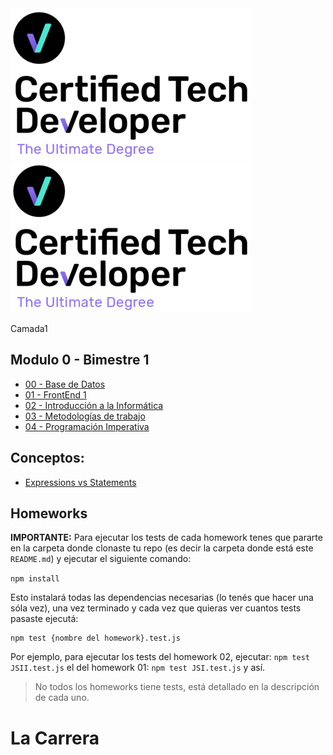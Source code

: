 <img  src='./logo.png'>

<img  src='./logo.png'>

 Camada1 
## Modulo 0 - Bimestre 1 

* [00 - Base de Datos](./00-PrimerosPasos)
* [01 - FrontEnd 1](./01-Git)
* [02 - Introducción a la Informática](./02-JS-I)
* [03 - Metodologías de trabajo](./03-JS-II)
* [04 - Programación Imperativa](./04-JS-III)

## Conceptos:

* [Expressions vs Statements](./JS-conceptos/Statements-Expressions/)

## Homeworks

__IMPORTANTE:__ Para ejecutar los tests de cada homework tenes que pararte en la carpeta donde clonaste tu repo (es decir la carpeta donde está este `README.md`) y ejecutar el siguiente comando:

`npm install`

Esto instalará todas las dependencias necesarias (lo tenés que hacer una sóla vez), una vez terminado y cada vez que quieras ver cuantos tests pasaste ejecutá:

```
npm test {nombre del homework}.test.js
```

Por ejemplo, para ejecutar los tests del homework 02, ejecutar: `npm test JSII.test.js`
el del homework 01: `npm test JSI.test.js`
y así.

> No todos los homeworks tiene tests, está detallado en la descripción de cada uno.

# La Carrera




